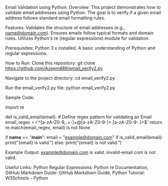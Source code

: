 Email Validation using Python:
Overview:
This project demonstrates how to validate email addresses using Python. The goal is to verify if a given email address follows standard email formatting rules.

Features:
Validates the structure of email addresses (e.g., name@domain.com).
Ensures emails follow typical formats and domain rules.
Utilizes Python's re (regular expressions) module for validation.

Prerequisites:
Python 3.x installed.
A basic understanding of Python and regular expressions.

How to Run:
Clone this repository:
git clone https://github.com/Azeem889/email_verify2.py

Navigate to the project directory:
cd email_verify2.py

Run the email_verify2.py file:
python email_verify2.py

Sample Code:

import re

def is_valid_email(email):
    # Define regex pattern for validating an Email
    email_regex = r'^[a-zA-Z0-9_.+-]+@[a-zA-Z0-9-]+\.[a-zA-Z0-9-.]+$'
    return re.match(email_regex, email) is not None

if __name__ == "__main__":
    email = "example@domain.com"
    if is_valid_email(email):
        print("{email} is valid.")
    else:
        print("{email} is not valid.")

Example Output:
example@domain.com is valid.
invalid-email.com is not valid.

Useful Links:
Python Regular Expressions: Python re Documentation,
GitHub Markdown Guide: GitHub Markdown Guide,
Python Tutorial: W3Schools - Python

